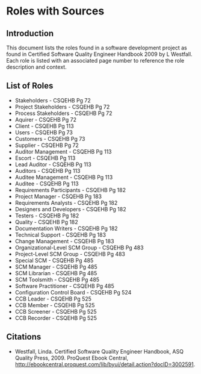 # Roles with Sources
## Introduction
This document lists the roles found in a software development project as found in Certified Software Quality Engineer Handbook 2009 by L Westfall. Each role is listed with an associated page number to reference the role description and context.

## List of Roles
* Stakeholders - CSQEHB Pg 72
* Project Stakeholders - CSQEHB Pg 72
* Process Stakeholders - CSQEHB Pg 72
* Aquirer - CSQEHB Pg 72
* Client - CSQEHB Pg 113
* Users - CSQEHB Pg 73
* Customers - CSQEHB Pg 73
* Supplier - CSQEHB Pg 72
* Auditor Management - CSQEHB Pg 113
* Escort - CSQEHB Pg 113
* Lead Auditor - CSQEHB Pg 113
* Auditors - CSQEHB Pg 113
* Auditee Management - CSQEHB Pg 113
* Auditee - CSQEHB Pg 113
* Requirements Participants - CSQEHB Pg 182
* Project Manager - CSQEHB Pg 183
* Requirements Analysts - CSQEHB Pg 182
* Designers and Developers - CSQEHB Pg 182
* Testers - CSQEHB Pg 182
* Quality - CSQEHB Pg 182
* Documentation Writers - CSQEHB Pg 182
* Technical Support - CSQEHB Pg 183
* Change Management - CSQEHB Pg 183
* Organizational-Level SCM Group - CSQEHB Pg 483
* Project-Level SCM Group - CSQEHB Pg 483
* Special SCM - CSQEHB Pg 485
* SCM Manager - CSQEHB Pg 485
* SCM Librarian - CSQEHB Pg 485
* SCM Toolsmith - CSQEHB Pg 485
* Software Practitioner - CSQEHB Pg 485
* Configuration Control Board - CSQEHB Pg 524
* CCB Leader - CSQEHB Pg 525
* CCB Member - CSQEHB Pg 525
* CCB Screener - CSQEHB Pg 525
* CCB Recorder - CSQEHB Pg 525

## Citations
* Westfall, Linda. Certified Software Quality Engineer Handbook, ASQ Quality Press, 2009. ProQuest Ebook Central, http://ebookcentral.proquest.com/lib/byui/detail.action?docID=3002591.







